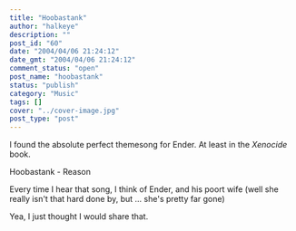 ```yaml
---
title: "Hoobastank"
author: "halkeye"
description: ""
post_id: "60"
date: "2004/04/06 21:24:12"
date_gmt: "2004/04/06 21:24:12"
comment_status: "open"
post_name: "hoobastank"
status: "publish"
category: "Music"
tags: []
cover: "../cover-image.jpg"
post_type: "post"
---
```


I found the absolute perfect themesong for Ender. At least in the _Xenocide_ book.

Hoobastank - Reason

Every time I hear that song, I think of Ender, and his poort wife (well she really isn't that hard done by, but ... she's pretty far gone)

Yea, I just thought I would share that.